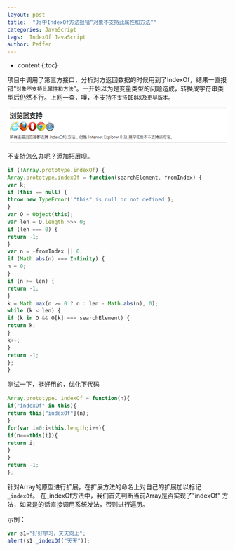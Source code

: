 ```yaml
---
layout: post
title:  "Js中IndexOf方法报错“对象不支持此属性和方法”"
categories: JavaScript
tags:  IndexOf JavaScript
author: Peffer
---
```


* content
{:toc}

项目中调用了第三方接口，分析对方返回数据的时候用到了IndexOf，结果一直报错“`对象不支持此属性和方法`”。一开始以为是变量类型的问题造成，转换成字符串类型后仍然不行。上网一查，噢，不支持`不支持IE8以及更早版本`。

![ indexOf()不支持IE8以及更早版本](/static/images/test.png)





不支持怎么办呢？添加拓展呗。
```js
if (!Array.prototype.indexOf) {
Array.prototype.indexOf = function(searchElement, fromIndex) {
var k;
if (this == null) {
throw new TypeError('"this" is null or not defined');
}
var O = Object(this);
var len = O.length >>> 0;
if (len === 0) {
return -1;
}
var n = +fromIndex || 0;
if (Math.abs(n) === Infinity) {
n = 0;
}
if (n >= len) {
return -1;
}
k = Math.max(n >= 0 ? n : len - Math.abs(n), 0);
while (k < len) {
if (k in O && O[k] === searchElement) {
return k;
}
k++;
}
return -1;
};
}

```
测试一下，挺好用的，优化下代码

```js
Array.prototype._indexOf = function(n){   
if("indexOf" in this){   
return this["indexOf"](n);   
}   
for(var i=0;i<this.length;i++){   
if(n===this[i]){   
return i;   
}   
}   
return -1;   
};   

```
针对Array的原型进行扩展，在扩展方法的命名上对自己的扩展加以标记`_indexOf`。 
在_indexOf方法中，我们首先判断当前Array是否实现了"indexOf" 方法，如果是的话直接调用系统发法，否则进行遍历。

示例：
```js
var s1="好好学习，天天向上";
alert(s1._indexOf("天天")); 

```